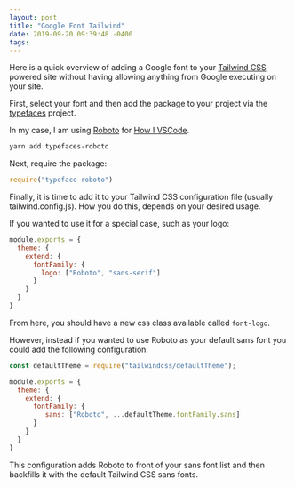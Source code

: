 ```yaml
---
layout: post
title: "Google Font Tailwind"
date: 2019-09-20 09:39:48 -0400
tags:
---
```


Here is a quick overview of adding a Google font to your [Tailwind CSS](https://tailwindcss.com) powered site without having allowing anything from Google executing on your site.

First, select your font and then add the package to your project via the [typefaces](https://github.com/KyleAMathews/typefaces) project.

In my case, I am using [Roboto](https://fonts.google.com/specimen/Roboto) for [How I VSCode](https://howivscode.com).

```bash
yarn add typefaces-roboto
```

Next, require the package:

```js
require("typeface-roboto")
```

Finally, it is time to add it to your Tailwind CSS configuration file (usually tailwind.config.js). How you do this, depends on your desired usage.

If you wanted to use it for a special case, such as your logo:

```js
module.exports = {
  theme: {
    extend: {
      fontFamily: {
        logo: ["Roboto", "sans-serif"]
      }
    }
  }
}
```

From here, you should have a new css class available called `font-logo`.

However, instead if you wanted to use Roboto as your default sans font you could add the following configuration:

```js
const defaultTheme = require("tailwindcss/defaultTheme");

module.exports = {
  theme: {
    extend: {
      fontFamily: {
         sans: ["Roboto", ...defaultTheme.fontFamily.sans]
      }
    }
  }
}
```

This configuration adds Roboto to front of your sans font list and then backfills it with the default Tailwind CSS sans fonts.
